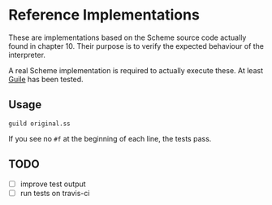 # Reference Implementations

These are implementations based on the Scheme source code actually found in
chapter 10.  Their purpose is to verify the expected behaviour of the
interpreter.

A real Scheme implementation is required to actually execute these.  At least
[Guile](https://www.gnu.org/software/guile/) has been tested.

## Usage

`guild original.ss`

If you see no `#f` at the beginning of each line, the tests pass.

## TODO

- [ ] improve test output
- [ ] run tests on travis-ci
